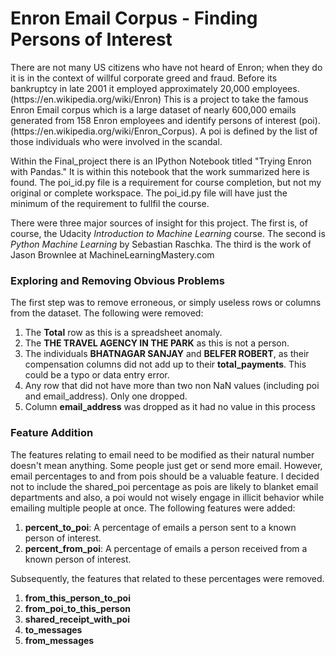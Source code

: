 <H1>Enron Email Corpus - Finding Persons of Interest</H1>
There are not many US citizens who have not heard of Enron; when they do it is in the context of willful corporate greed and fraud. Before its bankruptcy in late 2001 it employed approximately 20,000 employees. (https://en.wikipedia.org/wiki/Enron) This is a project to take the famous Enron Email corpus which is a large dataset of nearly 600,000 emails generated from 158 Enron employees and identify persons of interest (poi). (https://en.wikipedia.org/wiki/Enron_Corpus). A poi is defined by the list of those individuals who were involved in the scandal.

Within the Final_project there is an IPython Notebook titled "Trying Enron with Pandas." It is within this notebook that the work summarized here is found. The poi_id.py file is a requirement for course completion, but not my original or complete workspace. The poi_id.py file will have just the minimum of the requirement to fullfil the course. 

There were three major sources of insight for this project. The first is, of course, the Udacity <i>Introduction to Machine Learning</i> course. The second is <i>Python Machine Learning</i> by Sebastian Raschka. The third is the work of Jason Brownlee at MachineLearningMastery.com

<h3>Exploring and Removing Obvious Problems</h3>
The first step was to remove erroneous, or simply useless rows or columns from the dataset. The following were removed: 
<ol>
<li>The <b>Total</b> row as this is a spreadsheet anomaly. </li>
<li>The <b>THE TRAVEL AGENCY IN THE PARK</b> as this is not a person. </li>
<li>The individuals <b>BHATNAGAR SANJAY</b> and <b>BELFER ROBERT</b>, as their compensation columns did not add up to their <b>total_payments</b>. This could be a typo or data entry error. </li>
<li>Any row that did not have more than two non NaN values (including poi and email_address). Only one dropped. </li>
<li>Column <b>email_address</b> was dropped as it had no value in this process</li>
</ol>

<h3>Feature Addition</h3>
The features relating to email need to be modified as their natural number doesn't mean anything. Some people just get or send more email. However, email percentages to and from pois should be a valuable feature. I decided not to include the shared_poi percentage as pois are likely to blanket email departments and also, a poi would not wisely engage in illicit behavior while emailing multiple people at once.
The following features were added: 
<ol>
<li><b>percent_to_poi</b>: A percentage of emails a person sent to a known person of interest. </li>
<li><b>percent_from_poi</b>: A percentage of emails a person received from a known person of interest. </li>
</ol> 
Subsequently, the features that related to these percentages were removed. 
<ol>
<li><b>from_this_person_to_poi</b></li>
<li><b>from_poi_to_this_person</b></li>
<li><b>shared_receipt_with_poi</b></li>
<li><b>to_messages</b></li>
<li><b>from_messages</b></li>
